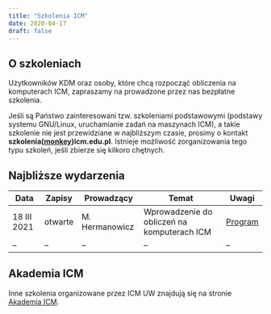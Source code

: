 ```yaml
---
title: "Szkolenia ICM"
date: 2020-04-17
draft: false
---
```


<!-- <Last revision: 2020-04-17 by M. Hermanowicz <m.hermanowicz@icm.edu.pl> -->

## O szkoleniach

Użytkowników KDM oraz osoby, które chcą rozpocząć obliczenia na komputerach ICM, zapraszamy na prowadzone przez nas bezpłatne szkolenia.

Jeśli są Państwo zainteresowani tzw. szkoleniami podstawowymi (podstawy systemu GNU/Linux, uruchamianie zadań na maszynach ICM), a takie szkolenie nie jest przewidziane w najbliższym czasie, prosimy o kontakt **szkolenia([monkey](https://en.wikipedia.org/wiki/At_sign#Names_in_other_languages))icm.edu.pl**. Istnieje możliwość zorganizowania tego typu szkoleń, jeśli zbierze się kilkoro chętnych.

## Najbliższe wydarzenia

Data           | Zapisy    | Prowadzący                     | Temat                                         | Uwagi
---------------|-----------|--------------------------------|-----------------------------------------------|-----
18 III 2021    | otwarte   | M. Hermanowicz                 | Wprowadzenie do obliczeń na komputerach ICM   | [Program](./intro_icm_2021.md)
–              | –         | –                              | –                                             | –


## Akademia ICM

Inne szkolenia organizowane przez ICM UW znajdują się na stronie [Akademia ICM](https://akademia.icm.edu.pl/archiwum-szkolen/).
